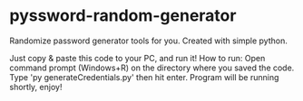 # pyssword-random-generator
Randomize password generator tools for you. Created with simple python.

Just copy & paste this code to your PC, and run it!
How to run:
  Open command prompt (Windows+R) on the directory where you saved the code.
  Type 'py generateCredentials.py' then hit enter.
  Program will be running shortly, enjoy!
